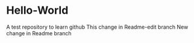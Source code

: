 # Hello-World
A test repository to learn github
This change in Readme-edit branch
New change in Readme branch
